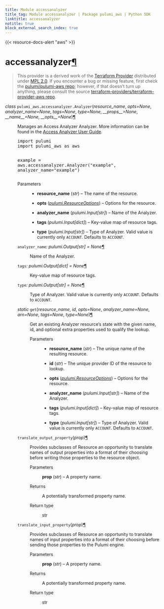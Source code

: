 ```yaml
---
title: Module accessanalyzer
title_tag: Module accessanalyzer | Package pulumi_aws | Python SDK
linktitle: accessanalyzer
notitle: true
block_external_search_index: true
---
```


{{< resource-docs-alert "aws" >}}

<div class="section" id="accessanalyzer">
<h1>accessanalyzer<a class="headerlink" href="#accessanalyzer" title="Permalink to this headline">¶</a></h1>
<blockquote>
<div><p>This provider is a derived work of the <a class="reference external" href="https://github.com/terraform-providers/terraform-provider-aws">Terraform Provider</a> distributed under
<a class="reference external" href="https://www.mozilla.org/en-US/MPL/2.0/">MPL 2.0</a>. If you encounter a bug or missing feature, first check the
<a class="reference external" href="https://github.com/pulumi/pulumi-aws/issues">pulumi/pulumi-aws repo</a>; however, if that doesn’t turn up
anything, please consult the source <a class="reference external" href="https://github.com/terraform-providers/terraform-provider-aws/issues">terraform-providers/terraform-provider-aws repo</a>.</p>
</div></blockquote>
<span class="target" id="module-pulumi_aws.accessanalyzer"></span><dl class="py class">
<dt id="pulumi_aws.accessanalyzer.Analyzer">
<em class="property">class </em><code class="sig-prename descclassname">pulumi_aws.accessanalyzer.</code><code class="sig-name descname">Analyzer</code><span class="sig-paren">(</span><em class="sig-param"><span class="n">resource_name</span></em>, <em class="sig-param"><span class="n">opts</span><span class="o">=</span><span class="default_value">None</span></em>, <em class="sig-param"><span class="n">analyzer_name</span><span class="o">=</span><span class="default_value">None</span></em>, <em class="sig-param"><span class="n">tags</span><span class="o">=</span><span class="default_value">None</span></em>, <em class="sig-param"><span class="n">type</span><span class="o">=</span><span class="default_value">None</span></em>, <em class="sig-param"><span class="n">__props__</span><span class="o">=</span><span class="default_value">None</span></em>, <em class="sig-param"><span class="n">__name__</span><span class="o">=</span><span class="default_value">None</span></em>, <em class="sig-param"><span class="n">__opts__</span><span class="o">=</span><span class="default_value">None</span></em><span class="sig-paren">)</span><a class="headerlink" href="#pulumi_aws.accessanalyzer.Analyzer" title="Permalink to this definition">¶</a></dt>
<dd><p>Manages an Access Analyzer Analyzer. More information can be found in the <a class="reference external" href="https://docs.aws.amazon.com/IAM/latest/UserGuide/what-is-access-analyzer.html">Access Analyzer User Guide</a>.</p>
<div class="highlight-python notranslate"><div class="highlight"><pre><span></span><span class="kn">import</span> <span class="nn">pulumi</span>
<span class="kn">import</span> <span class="nn">pulumi_aws</span> <span class="k">as</span> <span class="nn">aws</span>

<span class="n">example</span> <span class="o">=</span> <span class="n">aws</span><span class="o">.</span><span class="n">accessanalyzer</span><span class="o">.</span><span class="n">Analyzer</span><span class="p">(</span><span class="s2">&quot;example&quot;</span><span class="p">,</span> <span class="n">analyzer_name</span><span class="o">=</span><span class="s2">&quot;example&quot;</span><span class="p">)</span>
</pre></div>
</div>
<dl class="field-list simple">
<dt class="field-odd">Parameters</dt>
<dd class="field-odd"><ul class="simple">
<li><p><strong>resource_name</strong> (<em>str</em>) – The name of the resource.</p></li>
<li><p><strong>opts</strong> (<a class="reference internal" href="../../pulumi/#pulumi.ResourceOptions" title="pulumi.ResourceOptions"><em>pulumi.ResourceOptions</em></a>) – Options for the resource.</p></li>
<li><p><strong>analyzer_name</strong> (<em>pulumi.Input</em><em>[</em><em>str</em><em>]</em>) – Name of the Analyzer.</p></li>
<li><p><strong>tags</strong> (<em>pulumi.Input</em><em>[</em><em>dict</em><em>]</em>) – Key-value map of resource tags.</p></li>
<li><p><strong>type</strong> (<em>pulumi.Input</em><em>[</em><em>str</em><em>]</em>) – Type of Analyzer. Valid value is currently only <code class="docutils literal notranslate"><span class="pre">ACCOUNT</span></code>. Defaults to <code class="docutils literal notranslate"><span class="pre">ACCOUNT</span></code>.</p></li>
</ul>
</dd>
</dl>
<dl class="py attribute">
<dt id="pulumi_aws.accessanalyzer.Analyzer.analyzer_name">
<code class="sig-name descname">analyzer_name</code><em class="property">: pulumi.Output[str]</em><em class="property"> = None</em><a class="headerlink" href="#pulumi_aws.accessanalyzer.Analyzer.analyzer_name" title="Permalink to this definition">¶</a></dt>
<dd><p>Name of the Analyzer.</p>
</dd></dl>

<dl class="py attribute">
<dt id="pulumi_aws.accessanalyzer.Analyzer.tags">
<code class="sig-name descname">tags</code><em class="property">: pulumi.Output[dict]</em><em class="property"> = None</em><a class="headerlink" href="#pulumi_aws.accessanalyzer.Analyzer.tags" title="Permalink to this definition">¶</a></dt>
<dd><p>Key-value map of resource tags.</p>
</dd></dl>

<dl class="py attribute">
<dt id="pulumi_aws.accessanalyzer.Analyzer.type">
<code class="sig-name descname">type</code><em class="property">: pulumi.Output[str]</em><em class="property"> = None</em><a class="headerlink" href="#pulumi_aws.accessanalyzer.Analyzer.type" title="Permalink to this definition">¶</a></dt>
<dd><p>Type of Analyzer. Valid value is currently only <code class="docutils literal notranslate"><span class="pre">ACCOUNT</span></code>. Defaults to <code class="docutils literal notranslate"><span class="pre">ACCOUNT</span></code>.</p>
</dd></dl>

<dl class="py method">
<dt id="pulumi_aws.accessanalyzer.Analyzer.get">
<em class="property">static </em><code class="sig-name descname">get</code><span class="sig-paren">(</span><em class="sig-param"><span class="n">resource_name</span></em>, <em class="sig-param"><span class="n">id</span></em>, <em class="sig-param"><span class="n">opts</span><span class="o">=</span><span class="default_value">None</span></em>, <em class="sig-param"><span class="n">analyzer_name</span><span class="o">=</span><span class="default_value">None</span></em>, <em class="sig-param"><span class="n">arn</span><span class="o">=</span><span class="default_value">None</span></em>, <em class="sig-param"><span class="n">tags</span><span class="o">=</span><span class="default_value">None</span></em>, <em class="sig-param"><span class="n">type</span><span class="o">=</span><span class="default_value">None</span></em><span class="sig-paren">)</span><a class="headerlink" href="#pulumi_aws.accessanalyzer.Analyzer.get" title="Permalink to this definition">¶</a></dt>
<dd><p>Get an existing Analyzer resource’s state with the given name, id, and optional extra
properties used to qualify the lookup.</p>
<dl class="field-list simple">
<dt class="field-odd">Parameters</dt>
<dd class="field-odd"><ul class="simple">
<li><p><strong>resource_name</strong> (<em>str</em>) – The unique name of the resulting resource.</p></li>
<li><p><strong>id</strong> (<em>str</em>) – The unique provider ID of the resource to lookup.</p></li>
<li><p><strong>opts</strong> (<a class="reference internal" href="../../pulumi/#pulumi.ResourceOptions" title="pulumi.ResourceOptions"><em>pulumi.ResourceOptions</em></a>) – Options for the resource.</p></li>
<li><p><strong>analyzer_name</strong> (<em>pulumi.Input</em><em>[</em><em>str</em><em>]</em>) – Name of the Analyzer.</p></li>
<li><p><strong>tags</strong> (<em>pulumi.Input</em><em>[</em><em>dict</em><em>]</em>) – Key-value map of resource tags.</p></li>
<li><p><strong>type</strong> (<em>pulumi.Input</em><em>[</em><em>str</em><em>]</em>) – Type of Analyzer. Valid value is currently only <code class="docutils literal notranslate"><span class="pre">ACCOUNT</span></code>. Defaults to <code class="docutils literal notranslate"><span class="pre">ACCOUNT</span></code>.</p></li>
</ul>
</dd>
</dl>
</dd></dl>

<dl class="py method">
<dt id="pulumi_aws.accessanalyzer.Analyzer.translate_output_property">
<code class="sig-name descname">translate_output_property</code><span class="sig-paren">(</span><em class="sig-param"><span class="n">prop</span></em><span class="sig-paren">)</span><a class="headerlink" href="#pulumi_aws.accessanalyzer.Analyzer.translate_output_property" title="Permalink to this definition">¶</a></dt>
<dd><p>Provides subclasses of Resource an opportunity to translate names of output properties
into a format of their choosing before writing those properties to the resource object.</p>
<dl class="field-list simple">
<dt class="field-odd">Parameters</dt>
<dd class="field-odd"><p><strong>prop</strong> (<em>str</em>) – A property name.</p>
</dd>
<dt class="field-even">Returns</dt>
<dd class="field-even"><p>A potentially transformed property name.</p>
</dd>
<dt class="field-odd">Return type</dt>
<dd class="field-odd"><p>str</p>
</dd>
</dl>
</dd></dl>

<dl class="py method">
<dt id="pulumi_aws.accessanalyzer.Analyzer.translate_input_property">
<code class="sig-name descname">translate_input_property</code><span class="sig-paren">(</span><em class="sig-param"><span class="n">prop</span></em><span class="sig-paren">)</span><a class="headerlink" href="#pulumi_aws.accessanalyzer.Analyzer.translate_input_property" title="Permalink to this definition">¶</a></dt>
<dd><p>Provides subclasses of Resource an opportunity to translate names of input properties into
a format of their choosing before sending those properties to the Pulumi engine.</p>
<dl class="field-list simple">
<dt class="field-odd">Parameters</dt>
<dd class="field-odd"><p><strong>prop</strong> (<em>str</em>) – A property name.</p>
</dd>
<dt class="field-even">Returns</dt>
<dd class="field-even"><p>A potentially transformed property name.</p>
</dd>
<dt class="field-odd">Return type</dt>
<dd class="field-odd"><p>str</p>
</dd>
</dl>
</dd></dl>

</dd></dl>

</div>
